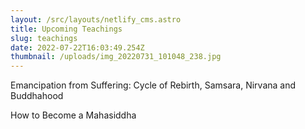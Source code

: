 ```yaml
---
layout: /src/layouts/netlify_cms.astro
title: Upcoming Teachings
slug: teachings
date: 2022-07-22T16:03:49.254Z
thumbnail: /uploads/img_20220731_101048_238.jpg
---
```

Emancipation from Suffering:
Cycle of Rebirth, Samsara, Nirvana and Buddhahood 

How to Become a Mahasiddha
